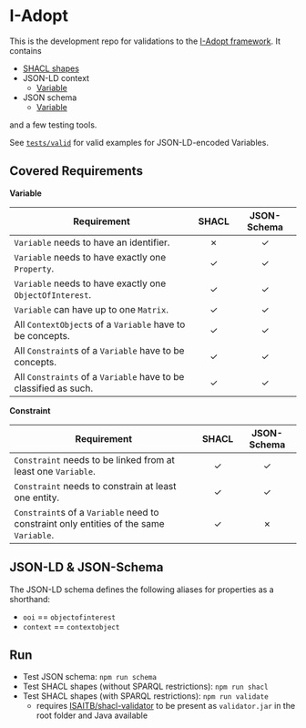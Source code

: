 # I-Adopt

This is the development repo for validations to the [I-Adopt framework](https://w3id.org/iadopt/).
It contains

* [SHACL shapes](./shacl/iadopt.sh.ttl)
* JSON-LD context
  * [Variable](./json/context.jsonld)
* JSON schema
  * [Variable](./json/schema.json)

and a few testing tools.

See [`tests/valid`](./tests/valid/) for valid examples for JSON-LD-encoded Variables.

## Covered Requirements

**Variable**

| Requirement                                                      | SHACL | JSON-Schema |
|------------------------------------------------------------------|:-----:|:-----------:|
| `Variable` needs to have an identifier.                          |   ✗   |      ✓      |
| `Variable` needs to have exactly one `Property`.                 |   ✓   |      ✓      |
| `Variable` needs to have exactly one `ObjectOfInterest`.         |   ✓   |      ✓      |
| `Variable` can have up to one `Matrix`.                          |   ✓   |      ✓      |
| All `ContextObject`s of a `Variable` have to be concepts.        |   ✓   |      ✓      |
| All `Constraint`s of a `Variable` have to be concepts.           |   ✓   |      ✓      |
| All `Constraints` of a `Variable` have to be classified as such. |   ✓   |      ✓      |

**Constraint**

| Requirement                                                                            | SHACL | JSON-Schema |
|----------------------------------------------------------------------------------------|:-----:|:-----------:|
| `Constraint` needs to be linked from at least one `Variable`.                          |   ✓   |      ✓      |
| `Constraint` needs to constrain at least one entity.                                   |   ✓   |      ✓      |
| `Constraint`s of a `Variable` need to constraint only entities of the same `Variable`. |   ✓   |      ✗      |

## JSON-LD & JSON-Schema

The JSON-LD schema defines the following aliases for properties as a shorthand:

* `ooi` == `objectofinterest`
* `context` == `contextobject`

## Run

* Test JSON schema: `npm run schema`
* Test SHACL shapes (without SPARQL restrictions): `npm run shacl`
* Test SHACL shapes (with SPARQL restrictions): `npm run validate`
  * requires [ISAITB/shacl-validator](https://github.com/ISAITB/shacl-validator) to be present as `validator.jar` in the root folder and Java available
